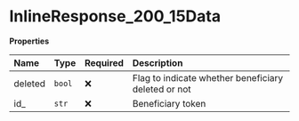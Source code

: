 # InlineResponse_200_15Data

**Properties**

| Name    | Type   | Required | Description                                         |
| :------ | :----- | :------- | :-------------------------------------------------- |
| deleted | `bool` | ❌       | Flag to indicate whether beneficiary deleted or not |
| id\_    | `str`  | ❌       | Beneficiary token                                   |
